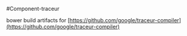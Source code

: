 #Component-traceur

bower build artifacts for [https://github.com/google/traceur-compiler](https://github.com/google/traceur-compiler)